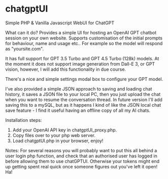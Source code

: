 # chatgptUI
Simple PHP &amp; Vanilla Javascript WebUI for ChatGPT

What can it do?
Provides a simple UI for hosting an OpenAI GPT chatbot session on your own website. Supports customisation of the initial prompts for behaviour, name and usage etc.. For example so the model will respond as "yoursite.com". 

It has full support for GPT 3.5 Turbo and GPT 4.5 Turbo (128k) models. At the moment it does not support image generation from Dall-E 3, or GPT vision, however, I will add this functionality in due course. 

There's a nice and simple settings modal box to configure your GPT model. 

I've also provided a simple JSON approach to saving and loading chat history, it saves a JSON file to your local PC, then you just upload the chat when you want to resume the conversation thread. In future version I'll add saving this to a mySQL, but as it happens I kind of like the JSON local chat save feature - I find it useful having an offline copy of all my AI chats. 

Installation steps:
1. Add your OpenAI API key in chatgptUI_proxy.php.
2. Copy files over to your php web server.
3. Load chatgptUI.php in your browser, enjoy!

Notes:
For several reasons you will probably want to put this all behind a user login php function, and check that an authorised user has logged in before allowing them to use chatGPTUI. Otherwise your tokens might end up getting spent real quick once someone figures out you've left it open! Ha! 



